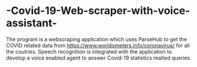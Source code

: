 # -Covid-19-Web-scraper-with-voice-assistant-
The program is a webscraping application which uses ParseHub to get the COVID related data from https://www.worldometers.info/coronavirus/ for all the coutries. Speech recognition is integrated with the application to develop a voice enabled agent to answer Covid-19 statistics realted queries.
